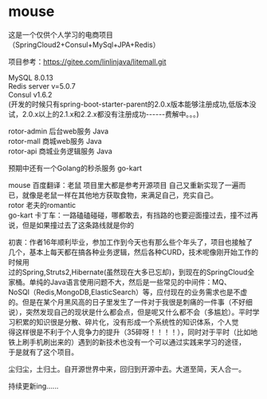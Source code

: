 # mouse
这是一个仅供个人学习的电商项目（SpringCloud2+Consul+MySql+JPA+Redis）  

项目参考：https://gitee.com/linlinjava/litemall.git



MySQL  8.0.13  
Redis server v=5.0.7  
Consul v1.6.2   
(开发的时候只有spring-boot-starter-parent的2.0.x版本能够注册成功,低版本没试，2.0.x以上的2.1.x和2.2.x都没有注册成功------费解中。。。)      

 
rotor-admin  后台web服务       Java    
rotor-mall   商城web服务       Java   
rotor-api    商城业务逻辑服务   Java    

预期中还有一个Golang的秒杀服务 go-kart      

 

mouse    百度翻译：老鼠 项目里大都是参考开源项目 自己又重新实现了一遍而已，就像是老鼠一样在其他地方获取食物，来满足自己，充实自己。    
rotor    老夫的romantic  
go-kart  卡丁车：一路磕磕碰碰，哪都敢去，有挡路的也要迎面撞过去，撞不过再说，但是如果撞过去了这条路线就是你的    


初衷：作者16年顺利毕业，参加工作到今天也有那么些个年头了，项目也接触了几个，基本上每天都在搞各种业务逻辑，然后各种CURD，技术呢像刚开始工作的时候用    
     过的Spring,Struts2,Hibernate(虽然现在大多已忘却)，到现在的SpringCloud全家桶。单纯的Java语言使用问题不大，然后是一些常见的中间件：MQ、      
     NoSQl（Redis,MongoDB,ElasticSearch）等，应付现在的业务需求也是不虚的。但是在某个月黑风高的日子里发生了一件对于我很是刺痛的一件事（不好细    
     说），突然发现自己的现状是什么都会点，但是呢又什么都不会（多尴尬）。平时学习积累的知识很是分散、碎片化，没有形成一个系统性的知识体系，个人觉    
     得这样很是不利于个人竞争力的提升（35碎呀！！！！），同时对于平时（比如地铁上刷手机刷出来的）遇到的新技术也没有一个可以通过实践来学习的途径，    
     于是就有了这个项目。  
     
     




尘归尘，土归土。自开源世界中来，回归到开源中去。大道至简，天人合一。  


持续更新ing......  

